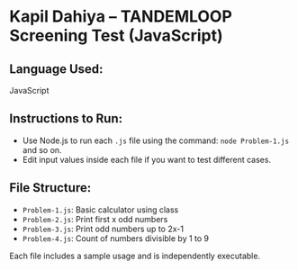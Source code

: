 # Kapil Dahiya – TANDEMLOOP Screening Test (JavaScript)

## Language Used:
JavaScript

## Instructions to Run:
- Use Node.js to run each `.js` file using the command: `node Problem-1.js` and so on.
- Edit input values inside each file if you want to test different cases.

## File Structure:
- `Problem-1.js`: Basic calculator using class
- `Problem-2.js`: Print first x odd numbers
- `Problem-3.js`: Print odd numbers up to 2x-1
- `Problem-4.js`: Count of numbers divisible by 1 to 9

Each file includes a sample usage and is independently executable.
